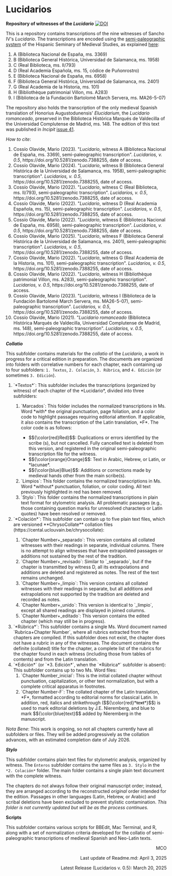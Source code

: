 # Lucidarios
**Repository of witnesses of the <em>Lucidario</em>**
[![DOI](https://zenodo.org/badge/568264531.svg)](https://doi.org/10.5281/zenodo.7388255)

This is a repository contains transcriptions of the nine witnesses of Sancho IV's <em>Lucidario</em>. The transcriptions are encoded using the [semi-paleographic system](http://www.hispanicseminary.org/manual-en.htm) of the Hispanic Seminary of Medieval Studies, as explained [here](https://lucidarios.hypotheses.org/transcripciones/normas-de-transcripcion):

<ol>
	<li>A (Biblioteca Nacional de España, ms. 3369)</li>
	<li>B (Biblioteca General Histórica, Universidad de Salamanca, ms. 1958)</li>
	<li>C (Real Biblioteca, ms. II/793)</li>
	<li>D (Real Academia Española, ms. 15, códice de Puñonrostro)</li>
	<li>E (Biblioteca Nacional de España, ms. 6958)</li>
	<li>F (Biblioteca General Histórica, Universidad de Salamanca, ms. 2401)</li>
	<li>G (Real Academia de la Historia, ms. 101)</li>
	<li>H (Bibliothèque patrimonial Villon, ms. A283)</li>
	<li>I (Biblioteca de la Fundación Bartolomé March Servera, ms. MA26-5-07)</li> 
</ol>

The repository also holds the transcription of the only medieval Spanish translation of Honorius Augustodunensis' <em>Elucidarium</em>, the <em>Lucidario romanceado</em>, preserved in the Biblioteca Histórica Marqués de Valdecilla of the Universidad Complutense de Madrid, ms. 148. The edition of this text was published in <em>Incipit</em> [issue 41](http://www.iibicrit-conicet.gov.ar/ojs/index.php/incipit/article/view/541).

*How to cite*:

<ol>
	<li>Cossío Olavide, Mario (2023). "<em>Lucidario</em>, witness A (Biblioteca Nacional de España, ms. 3369), semi-paleographic transcription". <em>Lucidarios, v. 0.5</em>, https://doi.org/10.5281/zenodo.7388255, date of access.</li>
	<li>Cossío Olavide, Mario (2024). "<em>Lucidario</em>, witness B (Biblioteca General Histórica de la Universidad de Salamanca, ms. 1958), semi-paleographic transcription". <em>Lucidarios, v. 0.5</em>, https://doi.org/10.5281/zenodo.7388255, date of access.</li>
	<li>Cossío Olavide, Mario (2022). "<em>Lucidario</em>, witness C (Real Biblioteca, ms. II/793), semi-paleographic transcription". <em>Lucidarios, v. 0.5</em>, https://doi.org/10.5281/zenodo.7388255, date of access.</li>
	<li>Cossío Olavide, Mario (2022). "<em>Lucidario</em>, witness D (Real Academia Española, ms. 15), semi-paleographic transcription". <em>Lucidarios, v. 0.5</em>, https://doi.org/10.5281/zenodo.7388255, date of access.</li>
	<li>Cossío Olavide, Mario (2022). "<em>Lucidario</em>, witness E (Biblioteca Nacional de España, ms. 6958), semi-paleographic transcription". <em>Lucidarios, v. 0.5</em>, https://doi.org/10.5281/zenodo.7388255, date of access.</li>
	<li>Cossío Olavide, Mario (2025). "<em>Lucidario</em>, witness F (Biblioteca General Histórica de la Universidad de Salamanca, ms. 2401), semi-paleographic transcription". <em>Lucidarios, v. 0.5</em>, https://doi.org/10.5281/zenodo.7388255, date of access.</li>
	<li>Cossío Olavide, Mario (2022). "<em>Lucidario</em>, witness G (Real Academia de la Historia, ms. 101), semi-paleographic transcription". <em>Lucidarios, v. 0.5</em>, https://doi.org/10.5281/zenodo.7388255, date of access.</li>
	<li>Cossío Olavide, Mario (2022). "<em>Lucidario</em>, witness H (Bibliothèque patrimonial Villon, ms. A283), semi-paleographic transcription". <em>Lucidarios, v. 0.5</em>, https://doi.org/10.5281/zenodo.7388255, date of access.</li>
	<li>Cossío Olavide, Mario (2023). "<em>Lucidario</em>, witness I (Biblioteca de la Fundación Bartolomé March Servera, ms. MA26-5-07), semi-paleographic transcription". <em>Lucidarios, v. 0.5</em>, https://doi.org/10.5281/zenodo.7388255, date of access.</li>
	<li>Cossío Olavide, Mario (2021). "<em>Lucidario romanceado</em> (Biblioteca Histórica Marqués de Valdecilla, Universidad Complutense de Madrid, ms. 148), semi-paleographic transcription". <em>Lucidarios, v. 0.5</em>, https://doi.org/10.5281/zenodo.7388255, date of access.</li>
</ol>

***Collatio***

This subfolder contains  materials for the <em>collatio</em> of the <em>Lucidario</em>, a work in progress for a critical edition in preparation. The documents are organized into folders with correlative numbers for each chapter, each containing up to four subfolders: `1. Textos`, `2. Colación`, `3. Rúbrica`, and `4. Edición` (or sometimes `3. Edición`).

<ol>
	<li>`*Textos*`: This subfolder includes the transcriptions (organized by witness) of each chapter of the *Lucidario*, divided into three subfolders:</li>
		<ol>
			<li>`Marcados`: This folder includes the normalized transcriptions in Ms. Word *with* the original punctuation, page foliation, and a color code to highlight passages requiring editorial attention. If applicable, it also contains the transcription of the Latin translation, *F*. The color code is as follows:</li>
				<ul>
					<li>$${\color{red}Red}$$: Duplications or errors identified by the scribe (s), but not cancelled. Fully cancelled text is deleted from this version, and registered in the original semi-paleographic transcription file for the witness.</li>
					<li>$${\color{orange}Orange}$$: Text in Arabic, Hebrew, or Latin, or *lacunae*.</li>
					<li>$${\color{blue}Blue}$$: Additions or corrections made by medieval hands other from the main scribe(s).</li>
				</ul>
			<li>`Limpios`: This folder contains the normalized transcriptions in Ms. Word *without* punctuation, foliation, or color coding. All text previously highlighted in red has been removed.</li>
			<li>`Stylo`: This folder contains the normalized transcriptions in plain text format for stylometric analysis. All problematic passages (e.g., those containing question marks for unresolved characters or Latin quotes) have been resolved or removed.</li>
		</ol>
	</li>
	<li>`*Colación*`: This subfolder can contain up to five plain text files, which are versioned **ChrysoCollate** collation files (https://cental.uclouvain.be/chrysocollate):</li>
		<ol>
			<li>`Chapter Number+_separado`: This version contains all collated witnesses with their readings in separate, individual columns. There is no attempt to align witnesses that have extrapolated passages or additions not sustained by the rest of the tradition.</li>
			<li>`Chapter Number+_revisado`: Similar to `_separado`, but if the chapter is transmitted by witness D, all its extrapolations and additions are deleted and registered as notes. The rest of the text remains unchanged.</li>
			<li>`Chapter Number+_limpio`: This version contains all collated witnesses with their readings in separate, but all additions and extrapolations not supported by the tradition are deleted and recorded as notes.</li>
			<li>`Chapter Number+_unido`: This version is identical to `_limpio`, except all shared readings are displayed in joined columns.</li>
			<li>`Chapter Number+_editado`: This version contains the edited chapter (which may still be in progress).</li>
		</ol>
	</li>
	<li>`*Rúbrica*`: This subfolder contains a single Ms. Word document named `Rubrica+Chapter Number`, where all rubrics extracted from the chapters are compiled. If this subfolder does not exist, the chapter does not have a rubric in any of the witnesses. The document contains the definite (collated) title for the chapter, a complete list of the rubrics for the chapter found in each witness (including those from tables of contents) and from the Latin translation.</li>
	<li>`*Edición*` (or `*3. Edición*`, when the `*Rúbrica*` subfolder is absent): This subfolder contains up to two Ms. Word files:
		<ol>
			<li>`Chapter Number_inicial`: This is the initial collated chapter without punctuation, capitalization, or other text normalization, but with a complete critical apparatus in footnotes.</li>
			<li>`Chapter Number-F`: The collated chapter of the Latin translation, *F*, formatted according to editorial norms for classical Latin. In addition, red, italics and strikethrough ($${\color{red}*<s>text</s>*}$$) is used to mark editorial deletions by J.E. Nieremberg, and blue to mark $${\color{blue}text}$$ added by Nieremberg in the manuscript.</li>
		</ol>
	</li>
</ol>

*Nota Bene*: This work is ongoing, so not all chapters currently have all subfolders or files. They will be added progressively as the collation advances, with an estimated completion date of July 2026.

***Stylo***

This subfolder contains plain text files for stylometric analysis, organized by witness. The `Enteros` subfolder contains the same files as `3. Stylo` in the `*2. Colación*` folder. The main folder contains a single plain text document with the complete witness.

The chapters do not always follow their original manuscript order; instead, they are arranged according to the reconstructed *original* order intended for the edition. Passages in other languages (Latin, Hebrew, or Arabic) and scribal deletions have been excluded to prevent stylistic contamination. *This folder is not currently updated but will be as the process continues.*

**Scripts**

This subfolder contains various scripts for BBEdit, Mac Terminal, and R, along with a set of normalization criteria developed for the collatio of semi-paleographic transcriptions of medieval Spanish and Neo-Latin texts.

<p align="right">MCO</p>
<p align="right">Last update of Readme.md: April 3, 2025</p>
<p align="right">Latest Release (Lucidarios v. 0.5): March 20, 2025</p>
